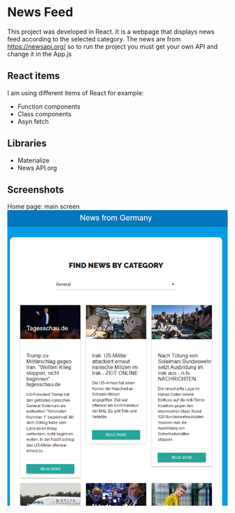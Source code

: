 # News Feed

This project was developed in React. It is a webpage that displays news feed according to the selected category. The news are from https://newsapi.org/ so to run the project you must get your own API and change it in the App.js



## React items
I am using different items of React for example:
+ Function components
+ Class components 
+ Asyn fetch

## Libraries
+ Materialize
+ News API.org

## Screenshots

Home page: main screen
![](public/home.PNG?raw=true)



